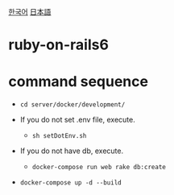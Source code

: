 [한국어](README.kr.md)
[日本語](README.jp.md)
# ruby-on-rails6

# command sequence
- `cd server/docker/development/`

- If you do not set .env file, execute.
  - `sh setDotEnv.sh`

- If you do not have db, execute.
  - `docker-compose run web rake db:create`

- `docker-compose up -d --build`

